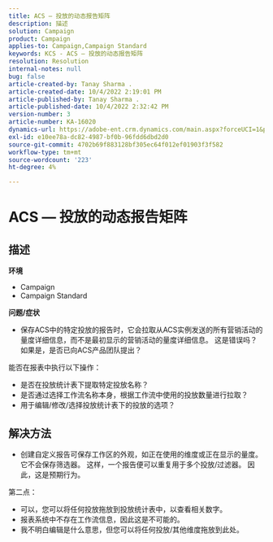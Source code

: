 ```yaml
---
title: ACS — 投放的动态报告矩阵
description: 描述
solution: Campaign
product: Campaign
applies-to: Campaign,Campaign Standard
keywords: KCS - ACS — 投放的动态报告矩阵
resolution: Resolution
internal-notes: null
bug: false
article-created-by: Tanay Sharma .
article-created-date: 10/4/2022 2:19:01 PM
article-published-by: Tanay Sharma .
article-published-date: 10/4/2022 2:32:42 PM
version-number: 3
article-number: KA-16020
dynamics-url: https://adobe-ent.crm.dynamics.com/main.aspx?forceUCI=1&pagetype=entityrecord&etn=knowledgearticle&id=4296257c-ef43-ed11-bba2-0022480868ff
exl-id: e10ee78a-dc82-4987-bf0b-96fdd6dbd2d0
source-git-commit: 4702b69f883128bf305ec64f012ef01903f3f582
workflow-type: tm+mt
source-wordcount: '223'
ht-degree: 4%

---
```


# ACS — 投放的动态报告矩阵

## 描述

<b>环境</b>
- Campaign
- Campaign Standard




<b>问题/症状</b>

- 保存ACS中的特定投放的报告时，它会拉取从ACS实例发送的所有营销活动的量度详细信息，而不是最初显示的营销活动的量度详细信息。 这是错误吗？ 如果是，是否已向ACS产品团队提出？


能否在报表中执行以下操作：

- 是否在投放统计表下提取特定投放名称？
- 是否通过选择工作流名称本身，根据工作流中使用的投放数量进行拉取？
- 用于编辑/修改/选择投放统计表下的投放的选项？





## 解决方法


- 创建自定义报告可保存工作区的外观，如正在使用的维度或正在显示的量度。 它不会保存筛选器。 这样，一个报告便可以重复用于多个投放/过滤器。 因此，这是预期行为。


第二点：



- 可以，您可以将任何投放拖放到投放统计表中，以查看相关数字。
- 报表系统中不存在工作流信息，因此这是不可能的。
- 我不明白编辑是什么意思，但您可以将任何投放/其他维度拖放到此处。

